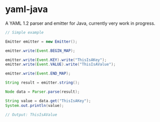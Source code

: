 # yaml-java
A YAML 1.2 parser and emitter for Java, currently very work in progress.

``` java
// Simple example

Emitter emitter = new Emitter();

emitter.write(Event.BEGIN_MAP);

emitter.write(Event.KEY).write("ThisIsAKey");
emitter.write(Event.VALUE).write("ThisIsAValue");

emitter.write(Event.END_MAP);

String result = emitter.string();

Node data = Parser.parse(result);

String value = data.get("ThisIsAKey");
System.out.println(value);

// Output: ThisIsAValue
```
